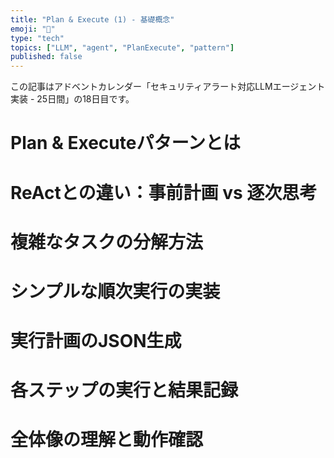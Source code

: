 ```yaml
---
title: "Plan & Execute (1) - 基礎概念"
emoji: "🤖"
type: "tech"
topics: ["LLM", "agent", "PlanExecute", "pattern"]
published: false
---
```


この記事はアドベントカレンダー「セキュリティアラート対応LLMエージェント実装 - 25日間」の18日目です。

# Plan & Executeパターンとは

# ReActとの違い：事前計画 vs 逐次思考

# 複雑なタスクの分解方法

# シンプルな順次実行の実装

# 実行計画のJSON生成

# 各ステップの実行と結果記録

# 全体像の理解と動作確認
